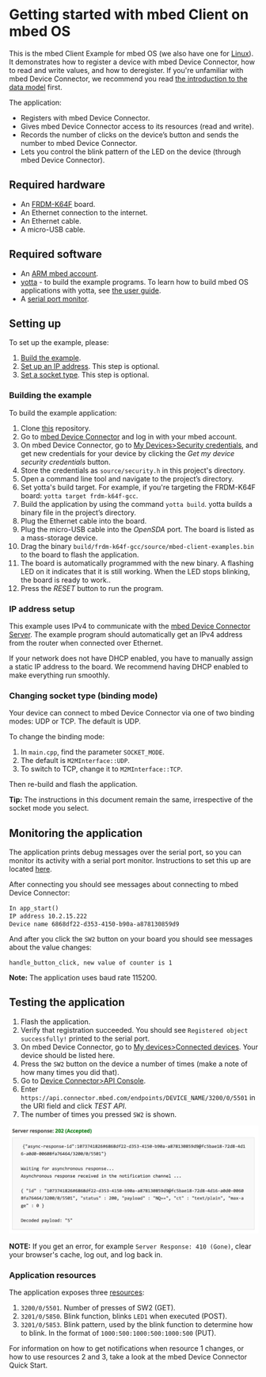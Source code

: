 # Getting started with mbed Client on mbed OS

This is the mbed Client Example for mbed OS (we also have one for [Linux](https://github.com/ARMmbed/mbed-client-linux-example)). It demonstrates how to register a device with mbed Device Connector, how to read and write values, and how to deregister. If you're unfamiliar with mbed Device Connector, we recommend you read [the introduction to the data model](https://docs.mbed.com/docs/mbed-device-connector-web-interfaces/en/latest/#the-mbed-device-connector-data-model) first.

The application:

* Registers with mbed Device Connector.
* Gives mbed Device Connector access to its resources (read and write).
* Records the number of clicks on the device’s button and sends the number to mbed Device Connector.
* Lets you control the blink pattern of the LED on the device (through mbed Device Connector).

## Required hardware

* An [FRDM-K64F](http://developer.mbed.org/platforms/frdm-k64f/) board.
* An Ethernet connection to the internet.
* An Ethernet cable.
* A micro-USB cable.

## Required software

* An [ARM mbed account](https://developer.mbed.org/account/login/?next=/).
* [yotta](http://docs.yottabuild.org/#installing) - to build the example programs. To learn how to build mbed OS applications with yotta, see [the user guide](https://docs.mbed.com/docs/getting-started-mbed-os/en/latest/Full_Guide/app_on_yotta/#building-an-application).
* A [serial port monitor](https://developer.mbed.org/handbook/SerialPC#host-interface-and-terminal-applications).

## Setting up

To set up the example, please:

1. [Build the example](#Building-the-example).
1. [Set up an IP address](#IP-address-setup). This step is optional.
1. [Set a socket type](#Setting-socket-type). This step is optional.

### Building the example

To build the example application:

1. Clone [this](https://github.com/ARMmbed/mbed-client-examples) repository.
1. Go to [mbed Device Connector](https://connector.mbed.com) and log in with your mbed account.
1. On mbed Device Connector, go to [My Devices>Security credentials](https://connector.mbed.com/#credentials), and get new credentials for your device by clicking the *Get my device security credentials* button.
1. Store the credentials as `source/security.h` in this project's directory.
1. Open a command line tool and navigate to the project’s directory.
1. Set yotta's build target. For example, if you're targeting the FRDM-K64F board: `yotta target frdm-k64f-gcc`.
1. Build the application by using the command `yotta build`. yotta builds a binary file in the project’s directory.
1. Plug the Ethernet cable into the board.
1. Plug the micro-USB cable into the *OpenSDA* port. The board is listed as a mass-storage device.
1. Drag the binary `build/frdm-k64f-gcc/source/mbed-client-examples.bin` to the board to flash the application.
1. The board is automatically programmed with the new binary. A flashing LED on it indicates that it is still working. When the LED stops blinking, the board is ready to work..
1. Press the *RESET* button to run the program.

### IP address setup

This example uses IPv4 to communicate with the [mbed Device Connector Server](https://api.connector.mbed.com). The example program should automatically get an IPv4 address from the router when connected over Ethernet.

If your network does not have DHCP enabled, you have to manually assign a static IP address to the board. We recommend having DHCP enabled to make everything run smoothly.

### Changing socket type (binding mode)

Your device can connect to mbed Device Connector via one of two binding modes: UDP or TCP. The default is UDP.

To change the binding mode:

1. In `main.cpp`, find the parameter ``SOCKET_MODE``.
1. The default is ``M2MInterface::UDP``.
1. To switch to TCP, change it to ``M2MInterface::TCP``.

Then re-build and flash the application.

**Tip:** The instructions in this document remain the same, irrespective of the socket mode you select.

## Monitoring the application

The application prints debug messages over the serial port, so you can monitor its activity with a serial port monitor. Instructions to set this up are located [here](https://developer.mbed.org/handbook/SerialPC#host-interface-and-terminal-applications).

After connecting you should see messages about connecting to mbed Device Connector:

```
In app_start()
IP address 10.2.15.222
Device name 6868df22-d353-4150-b90a-a878130859d9
```

And after you click the `SW2` button on your board you should see messages about the value changes:

```
handle_button_click, new value of counter is 1
```

**Note:** The application uses baud rate 115200.

## Testing the application

1. Flash the application.
1. Verify that registration succeeded. You should see `Registered object successfully!` printed to the serial port.
1. On mbed Device Connector, go to [My devices>Connected devices](https://connector.mbed.com/#endpoints). Your device should be listed here.
1. Press the `SW2` button on the device a number of times (make a note of how many times you did that).
1. Go to [Device Connector>API Console](https://connector.mbed.com/#console).
1. Enter `https://api.connector.mbed.com/endpoints/DEVICE_NAME/3200/0/5501` in the URI field and click *TEST API*.
1. The number of times you pressed `SW2` is shown.


![SW2 pressed five times, as shown by the API Console](clicks.png)

**NOTE:** If you get an error, for example `Server Response: 410 (Gone)`, clear your browser's cache, log out, and log back in.

### Application resources

The application exposes three [resources](https://docs.mbed.com/docs/mbed-device-connector-web-interfaces/en/latest/#the-mbed-device-connector-data-model):

1. `3200/0/5501`. Number of presses of SW2 (GET).
2. `3201/0/5850`. Blink function, blinks `LED1` when executed (POST).
3. `3201/0/5853`. Blink pattern, used by the blink function to determine how to blink. In the format of `1000:500:1000:500:1000:500` (PUT).

For information on how to get notifications when resource 1 changes, or how to use resources 2 and 3, take a look at the mbed Device Connector Quick Start.

